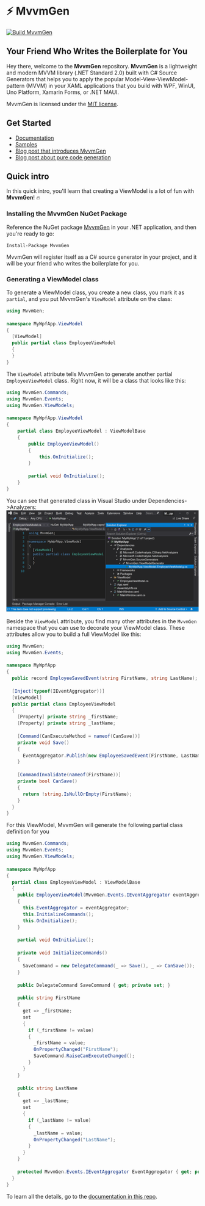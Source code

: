 # ⚡ MvvmGen 

[![Build MvvmGen](https://github.com/thomasclaudiushuber/mvvmgen/actions/workflows/build_mvvmgen.yml/badge.svg)](https://github.com/thomasclaudiushuber/mvvmgen/actions/workflows/build_mvvmgen.yml)

## Your Friend Who Writes the Boilerplate for You

Hey there, welcome to the **MvvmGen** repository. **MvvmGen** is a lightweight 
and modern MVVM library (.NET Standard 2.0) built with C# Source Generators
that helps you to apply the popular Model-View-ViewModel-pattern (MVVM) 
in your XAML applications that you build with WPF, WinUI, Uno Platform, 
Xamarin Forms, or .NET MAUI.

MvvmGen is licensed under the [MIT license](LICENSE).

## Get Started

- [Documentation](docs/00_start_here.md)
- [Samples](https://github.com/thomasclaudiushuber/mvvmgen-samples)
- [Blog post that introduces MvvmGen](https://www.thomasclaudiushuber.com/2021/05/12/introducing-the-mvvmgen-library)
- [Blog post about pure code generation](https://www.thomasclaudiushuber.com/2021/05/19/mvvmgen-the-special-edition-pure-code-generation)

## Quick intro

In this quick intro, you'll learn that creating a ViewModel is a lot of fun with **MvvmGen**! 🔥 

### Installing the MvvmGen NuGet Package 
Reference the NuGet package [MvvmGen](https://www.nuget.org/packages/MvvmGen/) 
in your .NET application, and then you're ready to go:
```
Install-Package MvvmGen
```  

MvvmGen will register itself as a C# source generator in your project, 
and it will be your friend who writes the boilerplate for you.

### Generating a ViewModel class

To generate a ViewModel class, you create a new class, you mark it as `partial`,
and you put MvvmGen's `ViewModel` attribute on the class:

```csharp
using MvvmGen;

namespace MyWpfApp.ViewModel
{
  [ViewModel]
  public partial class EmployeeViewModel
  {
  }
}
```

The `ViewModel` attribute tells MvvmGen to generate another
 partial `EmployeeViewModel` class. Right now, it will be a class 
that looks like this:

```csharp
using MvvmGen.Commands;
using MvvmGen.Events;
using MvvmGen.ViewModels;

namespace MyWpfApp.ViewModel
{
    partial class EmployeeViewModel : ViewModelBase
    {
        public EmployeeViewModel()
        {
            this.OnInitialize();
        }

        partial void OnInitialize();
    }
}
```

You can see that generated class in Visual Studio under Dependencies->Analyzers:
![Generated class](docs/images/generate_a_viewModel_01.png)

Beside the `ViewModel` attribute, you find many other attributes in the `MvvmGen` namespace 
that you can use to decorate your ViewModel class. These attributes allow you to 
build a full ViewModel like this:

```csharp
using MvvmGen;
using MvvmGen.Events;

namespace MyWpfApp
{
  public record EmployeeSavedEvent(string FirstName, string LastName);

  [Inject(typeof(IEventAggregator))]
  [ViewModel]
  public partial class EmployeeViewModel
  {
    [Property] private string _firstName;
    [Property] private string _lastName;

    [Command(CanExecuteMethod = nameof(CanSave))]
    private void Save()
    {
      EventAggregator.Publish(new EmployeeSavedEvent(FirstName, LastName));
    }

    [CommandInvalidate(nameof(FirstName))]
    private bool CanSave()
    {
      return !string.IsNullOrEmpty(FirstName);
    }
  }
}
```
For this ViewModel, MvvmGen will generate the following partial class definition for you
```csharp
using MvvmGen.Commands;
using MvvmGen.Events;
using MvvmGen.ViewModels;

namespace MyWpfApp
{
  partial class EmployeeViewModel : ViewModelBase
  {
    public EmployeeViewModel(MvvmGen.Events.IEventAggregator eventAggregator)
    {
      this.EventAggregator = eventAggregator;
      this.InitializeCommands();
      this.OnInitialize();
    }

    partial void OnInitialize();

    private void InitializeCommands()
    {
      SaveCommand = new DelegateCommand(_ => Save(), _ => CanSave());
    }

    public DelegateCommand SaveCommand { get; private set; }

    public string FirstName
    {
      get => _firstName;
      set
      {
        if (_firstName != value)
        {
          _firstName = value;
          OnPropertyChanged("FirstName");
          SaveCommand.RaiseCanExecuteChanged();
        }
      }
    }

    public string LastName
    {
      get => _lastName;
      set
      {
        if (_lastName != value)
        {
          _lastName = value;
          OnPropertyChanged("LastName");
        }
      }
    }

    protected MvvmGen.Events.IEventAggregator EventAggregator { get; private set; }
  }
}
```

To learn all the details, go to the [documentation in this repo](docs/00_start_here.md).